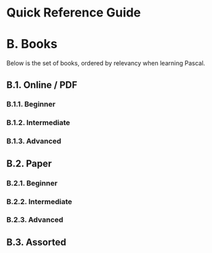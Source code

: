 Quick Reference Guide
=====================

# B. Books

Below is the set of books, ordered by relevancy when learning Pascal.

## B.1. Online / PDF

### B.1.1. Beginner

### B.1.2. Intermediate

### B.1.3. Advanced

## B.2. Paper

### B.2.1. Beginner

### B.2.2. Intermediate

### B.2.3. Advanced

## B.3. Assorted
